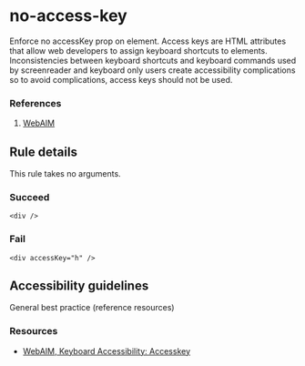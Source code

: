 no-access-key
=============

Enforce no accessKey prop on element. Access keys are HTML attributes that allow web developers to assign keyboard shortcuts to elements. Inconsistencies between keyboard shortcuts and keyboard commands used by screenreader and keyboard only users create accessibility complications so to avoid complications, access keys should not be used.

### References

1.  [WebAIM](http://webaim.org/techniques/keyboard/accesskey#spec)

Rule details
------------

This rule takes no arguments.

### Succeed

    <div />

### Fail

    <div accessKey="h" />

Accessibility guidelines
------------------------

General best practice (reference resources)

### Resources

-   [WebAIM, Keyboard Accessibility: Accesskey](http://webaim.org/techniques/keyboard/accesskey#spec)
